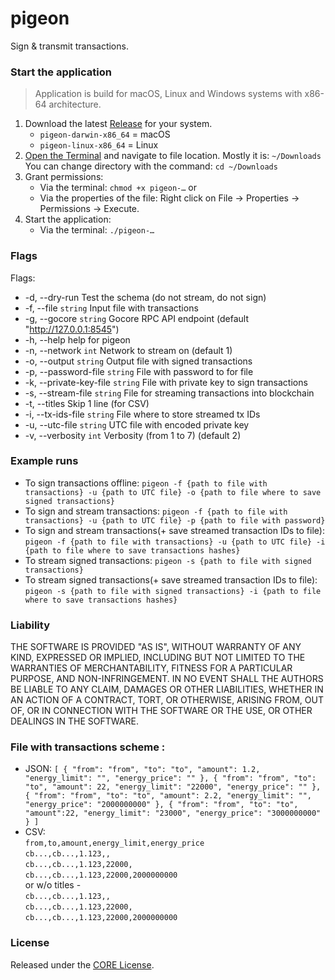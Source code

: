 # pigeon
Sign &amp; transmit transactions.

### Start the application

> Application is build for macOS, Linux and Windows systems with x86-64 architecture.

1. Download the latest [Release](https://github.com/core-coin/pigeon/releases) for your system.
    - `pigeon-darwin-x86_64` = macOS
    - `pigeon-linux-x86_64` = Linux
1. [Open the Terminal](https://support.apple.com/guide/terminal/open-or-quit-terminal-apd5265185d-f365-44cb-8b09-71a064a42125/mac) and navigate to file location. Mostly it is: `~/Downloads` You can change directory with the command: `cd ~/Downloads`
1. Grant permissions:
    - Via the terminal: `chmod +x pigeon-…` or
    - Via the properties of the file: Right click on File -> Properties -> Permissions -> Execute.
1. Start the application:
    - Via the terminal: `./pigeon-…`

### Flags

Flags:
- -d, --dry-run                   Test the schema (do not stream, do not sign)
- -f, --file `string`               Input file with transactions
- -g, --gocore `string`             Gocore RPC API endpoint (default "http://127.0.0.1:8545")
- -h, --help                      help for pigeon
- -n, --network `int`               Network to stream on (default 1)
- -o, --output `string`             Output file with signed transactions
- -p, --password-file `string`      File with password to for file
- -k, --private-key-file `string`   File with private key to sign transactions
- -s, --stream-file `string`        File for streaming transactions into blockchain
- -t, --titles                      Skip 1 line (for CSV)
- -i, --tx-ids-file `string`        File where to store streamed tx IDs
- -u, --utc-file `string`           UTC file with encoded private key
- -v, --verbosity  `int`            Verbosity (from 1 to 7) (default 2)

### Example runs

- To sign transactions offline: `pigeon -f {path to file with transactions} -u {path to UTC file} -o {path to file where to save signed transactions}`
- To sign and stream transactions: `pigeon -f {path to file with transactions} -u {path to UTC file} -p {path to file with password}`
- To sign and stream transactions(+ save streamed transaction IDs to file): `pigeon -f {path to file with transactions} -u {path to UTC file} -i {path to file where to save transactions hashes}`
- To stream signed transactions: `pigeon -s {path to file with signed transactions}`
- To stream signed transactions(+ save streamed transaction IDs to file): `pigeon -s {path to file with signed transactions} -i {path to file where to save transactions hashes}`

### Liability

THE SOFTWARE IS PROVIDED "AS IS", WITHOUT WARRANTY OF ANY KIND,
EXPRESSED OR IMPLIED, INCLUDING BUT NOT LIMITED TO THE WARRANTIES OF
MERCHANTABILITY, FITNESS FOR A PARTICULAR PURPOSE, AND NON-INFRINGEMENT.
IN NO EVENT SHALL THE AUTHORS BE LIABLE TO ANY CLAIM, DAMAGES OR
OTHER LIABILITIES, WHETHER IN AN ACTION OF A CONTRACT, TORT, OR OTHERWISE,
ARISING FROM, OUT OF, OR IN CONNECTION WITH THE SOFTWARE OR THE USE, OR
OTHER DEALINGS IN THE SOFTWARE.

### File with transactions scheme :
- JSON: `[
  {
  "from": "from",
  "to": "to",
  "amount": 1.2,
  "energy_limit": "",
  "energy_price": ""
  },
  {
  "from": "from",
  "to": "to",
  "amount": 22,
  "energy_limit": "22000",
  "energy_price": ""
  },
  {
  "from": "from",
  "to": "to",
  "amount": 2.2,
  "energy_limit": "",
  "energy_price": "2000000000"
  },
  {
  "from": "from",
  "to": "to",
  "amount":22,
  "energy_limit": "23000",
  "energy_price": "3000000000"
  }
  ]`
- CSV: <br />
  `from,to,amount,energy_limit,energy_price` <br />
  `cb...,cb...,1.123,,`<br />
  `cb...,cb...,1.123,22000,`<br />
  `cb...,cb...,1.123,22000,2000000000`<br />
  or w/o titles - <br />
  `cb...,cb...,1.123,,`<br />
  `cb...,cb...,1.123,22000,`<br />
  `cb...,cb...,1.123,22000,2000000000`<br />
### License

Released under the [CORE License](LICENSE).

